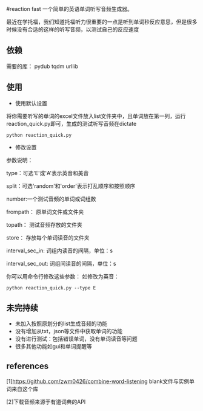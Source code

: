 #reaction fast
一个简单的英语单词听写音频生成器。

最近在学托福，我们知道托福听力很重要的一点是听到单词秒反应意思，但是很多时候没有合适的这样的听写音频，以测试自己的反应速度

## 依赖
需要的库：
pydub
tqdm
urllib

## 使用
- 使用默认设置

将你需要听写的单词的excel文件放入list文件夹中，且单词放在第一列，运行reaction_quick.py即可，生成的测试听写音频在dictate
```shell script
python reaction_quick.py
```

- 修改设置

参数说明：

type：可选'E'或'A'表示英音和美音

split：可选'random'和'order'表示打乱顺序和按照顺序

number:一个测试音频的单词或词组数

frompath： 原单词文件或文件夹

topath： 测试音频存放的文件夹

store： 存放每个单词读音的文件夹

interval_sec_in: 词组内读音的间隔，单位：s

interval_sec_out: 词组间读音的间隔，单位：s

你可以用命令行修改这些参数：
如修改为英音：
```shell script
python reaction_quick.py --type E
```

## 未完持续
- 未加入按照原划分的list生成音频的功能
- 没有增加从txt，json等文件中获取单词的功能
- 没有进行测试：包括错误单词，没有单词读音等问题
- 很多其他功能如gui和单词提醒等

## references
[1]https://github.com/zwm0426/combine-word-listening
blank文件与实例单词来自这个库

[2]下载音频来源于有道词典的API